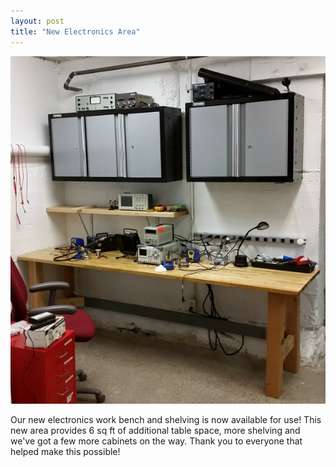 ```yaml
---
layout: post
title: "New Electronics Area"
---
```


![New Electronics Area](/img/new-electronics.jpg)

Our new electronics work bench and shelving is now available for use! This new area provides 6 sq ft of additional table space, more shelving and we've got a few more cabinets on the way. Thank you to everyone that helped make this possible!